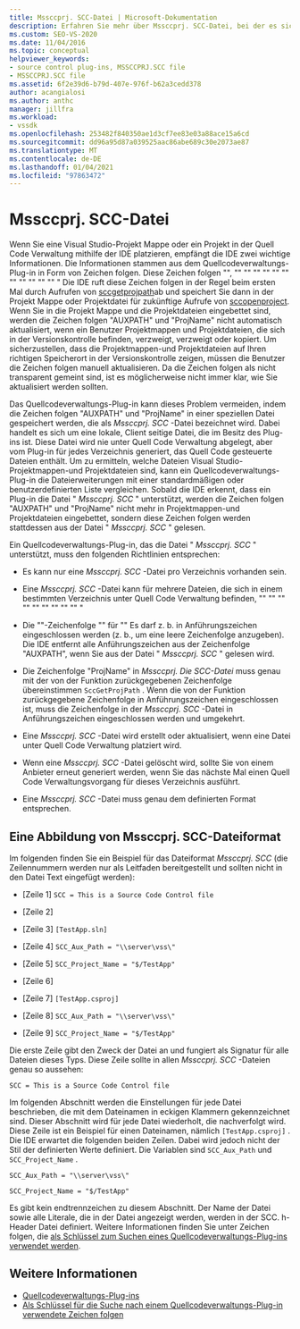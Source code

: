 ```yaml
---
title: Mssccprj. SCC-Datei | Microsoft-Dokumentation
description: Erfahren Sie mehr über Mssccprj. SCC-Datei, bei der es sich um eine lokale, Client seitige Datei handelt, die vom Quellcodeverwaltungs-Plug-in verwendet wird, die mit dem Visual Studio SDK verwendet werden kann.
ms.custom: SEO-VS-2020
ms.date: 11/04/2016
ms.topic: conceptual
helpviewer_keywords:
- source control plug-ins, MSSCCPRJ.SCC file
- MSSCCPRJ.SCC file
ms.assetid: 6f2e39d6-b79d-407e-976f-b62a3cedd378
author: acangialosi
ms.author: anthc
manager: jillfra
ms.workload:
- vssdk
ms.openlocfilehash: 253482f840350ae1d3cf7ee83e03a88ace15a6cd
ms.sourcegitcommit: dd96a95d87a039525aac86abe689c30e2073ae87
ms.translationtype: MT
ms.contentlocale: de-DE
ms.lasthandoff: 01/04/2021
ms.locfileid: "97863472"
---
```

# <a name="mssccprjscc-file"></a>Mssccprj. SCC-Datei
Wenn Sie eine Visual Studio-Projekt Mappe oder ein Projekt in der Quell Code Verwaltung mithilfe der IDE platzieren, empfängt die IDE zwei wichtige Informationen. Die Informationen stammen aus dem Quellcodeverwaltungs-Plug-in in Form von Zeichen folgen. Diese Zeichen folgen "", "" "" "" "" "" "" "" "" "" "" "" " Die IDE ruft diese Zeichen folgen in der Regel beim ersten Mal durch Aufrufen von [sccgetprojpath](../extensibility/sccgetprojpath-function.md)ab und speichert Sie dann in der Projekt Mappe oder Projektdatei für zukünftige Aufrufe von [sccopenproject](../extensibility/sccopenproject-function.md). Wenn Sie in die Projekt Mappe und die Projektdateien eingebettet sind, werden die Zeichen folgen "AUXPATH" und "ProjName" nicht automatisch aktualisiert, wenn ein Benutzer Projektmappen und Projektdateien, die sich in der Versionskontrolle befinden, verzweigt, verzweigt oder kopiert. Um sicherzustellen, dass die Projektmappen-und Projektdateien auf Ihren richtigen Speicherort in der Versionskontrolle zeigen, müssen die Benutzer die Zeichen folgen manuell aktualisieren. Da die Zeichen folgen als nicht transparent gemeint sind, ist es möglicherweise nicht immer klar, wie Sie aktualisiert werden sollten.

 Das Quellcodeverwaltungs-Plug-in kann dieses Problem vermeiden, indem die Zeichen folgen "AUXPATH" und "ProjName" in einer speziellen Datei gespeichert werden, die als *Mssccprj. SCC* -Datei bezeichnet wird. Dabei handelt es sich um eine lokale, Client seitige Datei, die im Besitz des Plug-ins ist. Diese Datei wird nie unter Quell Code Verwaltung abgelegt, aber vom Plug-in für jedes Verzeichnis generiert, das Quell Code gesteuerte Dateien enthält. Um zu ermitteln, welche Dateien Visual Studio-Projektmappen-und Projektdateien sind, kann ein Quellcodeverwaltungs-Plug-in die Dateierweiterungen mit einer standardmäßigen oder benutzerdefinierten Liste vergleichen. Sobald die IDE erkennt, dass ein Plug-in die Datei " *Mssccprj. SCC* " unterstützt, werden die Zeichen folgen "AUXPATH" und "ProjName" nicht mehr in Projektmappen-und Projektdateien eingebettet, sondern diese Zeichen folgen werden stattdessen aus der Datei " *Mssccprj. SCC* " gelesen.

 Ein Quellcodeverwaltungs-Plug-in, das die Datei " *Mssccprj. SCC* " unterstützt, muss den folgenden Richtlinien entsprechen:

- Es kann nur eine *Mssccprj. SCC* -Datei pro Verzeichnis vorhanden sein.

- Eine *Mssccprj. SCC* -Datei kann für mehrere Dateien, die sich in einem bestimmten Verzeichnis unter Quell Code Verwaltung befinden, "" "" "" "" "" "" "" "" "" "

- Die ""-Zeichenfolge "" für "" Es darf z. b. in Anführungszeichen eingeschlossen werden (z. b., um eine leere Zeichenfolge anzugeben). Die IDE entfernt alle Anführungszeichen aus der Zeichenfolge "AUXPATH", wenn Sie aus der Datei " *Mssccprj. SCC* " gelesen wird.

- Die Zeichenfolge "ProjName" in *Mssccprj. Die SCC-Datei* muss genau mit der von der Funktion zurückgegebenen Zeichenfolge übereinstimmen `SccGetProjPath` . Wenn die von der Funktion zurückgegebene Zeichenfolge in Anführungszeichen eingeschlossen ist, muss die Zeichenfolge in der *Mssccprj. SCC* -Datei in Anführungszeichen eingeschlossen werden und umgekehrt.

- Eine *Mssccprj. SCC* -Datei wird erstellt oder aktualisiert, wenn eine Datei unter Quell Code Verwaltung platziert wird.

- Wenn eine *Mssccprj. SCC* -Datei gelöscht wird, sollte Sie von einem Anbieter erneut generiert werden, wenn Sie das nächste Mal einen Quell Code Verwaltungsvorgang für dieses Verzeichnis ausführt.

- Eine *Mssccprj. SCC* -Datei muss genau dem definierten Format entsprechen.

## <a name="an-illustration-of-the-mssccprjscc-file-format"></a>Eine Abbildung von Mssccprj. SCC-Dateiformat
 Im folgenden finden Sie ein Beispiel für das Dateiformat *Mssccprj. SCC* (die Zeilennummern werden nur als Leitfaden bereitgestellt und sollten nicht in den Datei Text eingefügt werden):

- [Zeile 1] `SCC = This is a Source Code Control file`

- [Zeile 2]

- [Zeile 3] `[TestApp.sln]`

- [Zeile 4] `SCC_Aux_Path = "\\server\vss\"`

- [Zeile 5] `SCC_Project_Name = "$/TestApp"`

- [Zeile 6]

- [Zeile 7] `[TestApp.csproj]`

- [Zeile 8] `SCC_Aux_Path = "\\server\vss\"`

- [Zeile 9] `SCC_Project_Name = "$/TestApp"`

 Die erste Zeile gibt den Zweck der Datei an und fungiert als Signatur für alle Dateien dieses Typs. Diese Zeile sollte in allen *Mssccprj. SCC* -Dateien genau so aussehen:

 `SCC = This is a Source Code Control file`

 Im folgenden Abschnitt werden die Einstellungen für jede Datei beschrieben, die mit dem Dateinamen in eckigen Klammern gekennzeichnet sind. Dieser Abschnitt wird für jede Datei wiederholt, die nachverfolgt wird. Diese Zeile ist ein Beispiel für einen Dateinamen, nämlich `[TestApp.csproj]` . Die IDE erwartet die folgenden beiden Zeilen. Dabei wird jedoch nicht der Stil der definierten Werte definiert. Die Variablen sind `SCC_Aux_Path` und `SCC_Project_Name` .

 `SCC_Aux_Path = "\\server\vss\"`

 `SCC_Project_Name = "$/TestApp"`

 Es gibt kein endtrennzeichen zu diesem Abschnitt. Der Name der Datei sowie alle Literale, die in der Datei angezeigt werden, werden in der SCC. h-Header Datei definiert. Weitere Informationen finden Sie unter Zeichen folgen, die [als Schlüssel zum Suchen eines Quellcodeverwaltungs-Plug-ins verwendet werden](../extensibility/strings-used-as-keys-for-finding-a-source-control-plug-in.md).

## <a name="see-also"></a>Weitere Informationen
- [Quellcodeverwaltungs-Plug-ins](../extensibility/source-control-plug-ins.md)
- [Als Schlüssel für die Suche nach einem Quellcodeverwaltungs-Plug-in verwendete Zeichen folgen](../extensibility/strings-used-as-keys-for-finding-a-source-control-plug-in.md)
